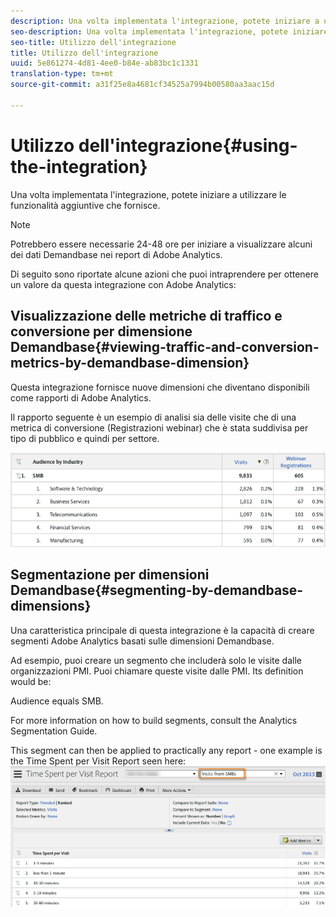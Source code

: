```yaml
---
description: Una volta implementata l'integrazione, potete iniziare a utilizzare le funzionalità aggiuntive che fornisce.
seo-description: Una volta implementata l'integrazione, potete iniziare a utilizzare le funzionalità aggiuntive che fornisce.
seo-title: Utilizzo dell'integrazione
title: Utilizzo dell'integrazione
uuid: 5e861274-4d81-4ee0-b84e-ab83bc1c1331
translation-type: tm+mt
source-git-commit: a31f25e8a4681cf34525a7994b00580aa3aac15d

---
```



# Utilizzo dell'integrazione{#using-the-integration}

Una volta implementata l'integrazione, potete iniziare a utilizzare le funzionalità aggiuntive che fornisce.

>[!NOTE]
>
>Potrebbero essere necessarie 24-48 ore per iniziare a visualizzare alcuni dei dati Demandbase nei report di Adobe Analytics.

Di seguito sono riportate alcune azioni che puoi intraprendere per ottenere un valore da questa integrazione con Adobe Analytics:

## Visualizzazione delle metriche di traffico e conversione per dimensione Demandbase{#viewing-traffic-and-conversion-metrics-by-demandbase-dimension}

Questa integrazione fornisce nuove dimensioni che diventano disponibili come rapporti di Adobe Analytics.

Il rapporto seguente è un esempio di analisi sia delle visite che di una metrica di conversione (Registrazioni webinar) che è stata suddivisa per tipo di pubblico e quindi per settore.

![](assets/metrics_db_dimensions.png)

## Segmentazione per dimensioni Demandbase{#segmenting-by-demandbase-dimensions}

Una caratteristica principale di questa integrazione è la capacità di creare segmenti Adobe Analytics basati sulle dimensioni Demandbase.

Ad esempio, puoi creare un segmento che includerà solo le visite dalle organizzazioni PMI. Puoi chiamare queste visite dalle PMI. Its definition would be:

Audience equals SMB.

For more information on how to build segments, consult the Analytics Segmentation Guide.[](https://marketing.adobe.com/resources/help/en_US/analytics/segment/)

This segment can then be applied to practically any report - one example is the Time Spent per Visit Report seen here: ![](assets/segment_applied_report.png)
